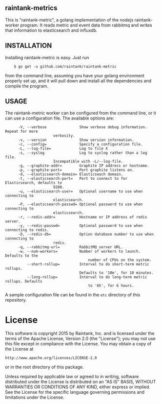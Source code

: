 ## raintank-metrics

This is "raintank-metric", a golang implementation of the nodejs
raintank-worker program. It reads metric and event data from rabbitmq and writes
that information to elasticsearch and influxdb.

INSTALLATION
------------

Installing raintank-metric is easy. Just run

```
	$ go get -u github.com/raintank/raintank-metric
```

from the command line, assuming you have your golang environment properly set
up, and it will pull down and install all the dependencies and compile the
program.

USAGE
-----

The raintank-metric worker can be configured from the command line, or it can
use a configuration file. The available options are:

```
	  -V, --verbose               Show verbose debug information. Repeat for more
				      verbosity.
	  -v, --version               Show version information.
	  -c, --config=               Specify a configuration file.
	  -L, --log-file=             Log to file X
	  -s, --syslog                Log to syslog rather than a log file.
				      Incompatible with -L/--log-file.
	  -g, --graphite-addr=        Graphite IP address or hostname.
	  -p, --graphite-port=        Port graphite listens on.
	  -d, --elasticsearch-domain= Elasticseach domain.
	  -t, --elasticsearch-port=   Port to connect to for Elasticsearch, defaults to
				      9200.
	  -u, --elasticsearch-user=   Optional username to use when connecting to
				      elasticsearch.
	  -P, --elasticsearch-passwd= Optional password to use when connecting to
				      elasticsearch.
	  -r, --redis-addr=           Hostname or IP address of redis server.
	  -y, --redis-passwd=         Optional password to use when connecting to redis.
	  -D, --redis-db=             Option database number to use when connecting to
				      redis.
	  -q, --rabbitmq-url=         RabbitMQ server URL.
	  -w, --num-workers=          Number of workers to launch. Defaults to the
            	                      number of CPUs on the system.
	      --short-rollup=         Interval to do short-term metric rollups.
                   	              Defaults to '10m', for 10 minutes.
	      --long-rollup=          Interval to do long-term metric rollups. Defaults
                                      to '6h', for 6 hours.
```

A sample configuration file can be found in the `etc` directory of this 
repository.

License
=======

This software is copyright 2015 by Raintank, Inc. and is licensed under the
terms of the Apache License, Version 2.0 (the "License"); you may not use this file except in compliance with the License. You may obtain a copy of the License at

	http://www.apache.org/licenses/LICENSE-2.0

or in the root directory of this package.

Unless required by applicable law or agreed to in writing, software distributed under the License is distributed on an "AS IS" BASIS, WITHOUT WARRANTIES OR CONDITIONS OF ANY KIND, either express or implied. See the License for the specific language governing permissions and limitations under the License.
